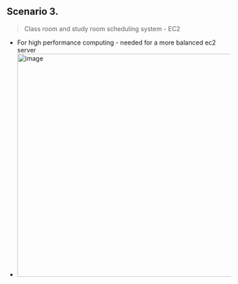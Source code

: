 ## Scenario 3.

> Class room and study room scheduling system - EC2
- For high performance computing - needed for a more balanced ec2 server
- <img width="504" alt="image" src="https://github.com/Brindha-m/AWS_Games/assets/72887609/cc0f7ba3-9e6b-40e2-8368-dd72daa59cd8">



